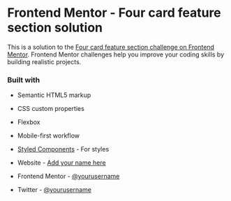 # Frontend Mentor - Four card feature section solution

This is a solution to the [Four card feature section challenge on Frontend Mentor](https://www.frontendmentor.io/challenges/four-card-feature-section-weK1eFYK). Frontend Mentor challenges help you improve your coding skills by building realistic projects.

### Built with

- Semantic HTML5 markup
- CSS custom properties
- Flexbox
- Mobile-first workflow
- [Styled Components](https://styled-components.com/) - For styles

- Website - [Add your name here](https://www.your-site.com)
- Frontend Mentor - [@yourusername](https://www.frontendmentor.io/profile/tariqauwal2020)
- Twitter - [@yourusername](https://www.twitter.com/Tariqcodes)
